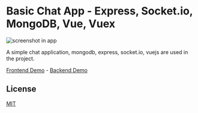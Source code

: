 # Basic Chat App - Express, Socket.io, MongoDB, Vue, Vuex
![screenshot in app](https://i.hizliresim.com/s1bgaf9.jpg)

A simple chat application, mongodb, express, socket.io, vuejs are used in the project.

[Frontend Demo](https://chat-app-frontend-j41.herokuapp.com/) - 
[Backend Demo](https://chat-app-backend-j41.herokuapp.com/)

## License
[MIT](https://choosealicense.com/licenses/mit/)